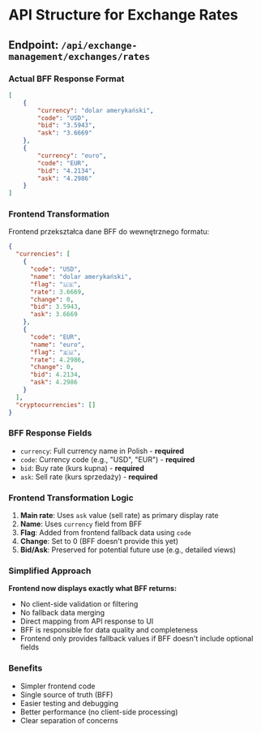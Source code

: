 # API Structure for Exchange Rates

## Endpoint: `/api/exchange-management/exchanges/rates`

### Actual BFF Response Format

```json
[
    {
        "currency": "dolar amerykański",
        "code": "USD",
        "bid": "3.5943",
        "ask": "3.6669"
    },
    {
        "currency": "euro",
        "code": "EUR",
        "bid": "4.2134",
        "ask": "4.2986"
    }
]
```

### Frontend Transformation

Frontend przekształca dane BFF do wewnętrznego formatu:

```json
{
  "currencies": [
    {
      "code": "USD",
      "name": "dolar amerykański",
      "flag": "🇺🇸",
      "rate": 3.6669,
      "change": 0,
      "bid": 3.5943,
      "ask": 3.6669
    },
    {
      "code": "EUR", 
      "name": "euro",
      "flag": "🇪🇺",
      "rate": 4.2986,
      "change": 0,
      "bid": 4.2134,
      "ask": 4.2986
    }
  ],
  "cryptocurrencies": []
}
```

### BFF Response Fields

- `currency`: Full currency name in Polish - **required**
- `code`: Currency code (e.g., "USD", "EUR") - **required**
- `bid`: Buy rate (kurs kupna) - **required**
- `ask`: Sell rate (kurs sprzedaży) - **required**

### Frontend Transformation Logic

1. **Main rate**: Uses `ask` value (sell rate) as primary display rate
2. **Name**: Uses `currency` field from BFF
3. **Flag**: Added from frontend fallback data using `code`
4. **Change**: Set to 0 (BFF doesn't provide this yet)
5. **Bid/Ask**: Preserved for potential future use (e.g., detailed views)

### Simplified Approach

**Frontend now displays exactly what BFF returns:**
- No client-side validation or filtering
- No fallback data merging
- Direct mapping from API response to UI
- BFF is responsible for data quality and completeness
- Frontend only provides fallback values if BFF doesn't include optional fields

### Benefits

- Simpler frontend code
- Single source of truth (BFF)
- Easier testing and debugging
- Better performance (no client-side processing)
- Clear separation of concerns